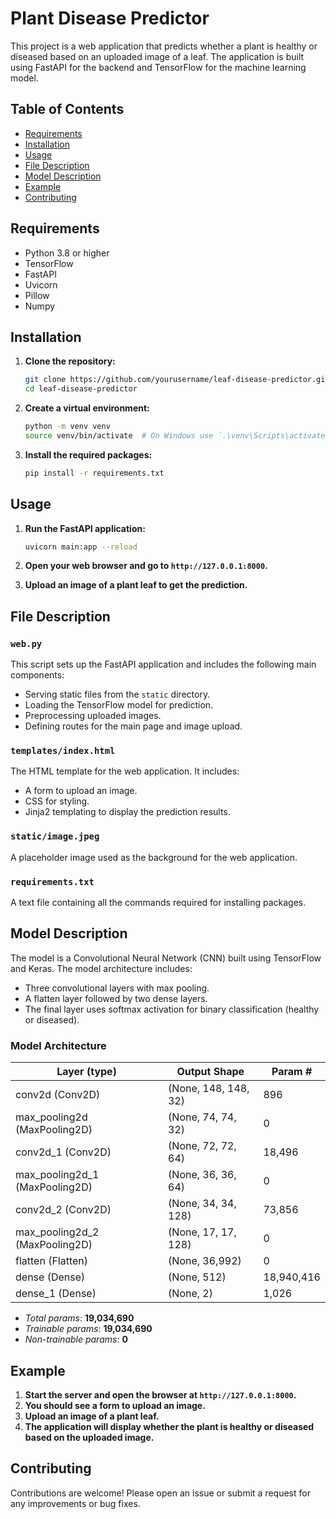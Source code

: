 # Plant Disease Predictor

This project is a web application that predicts whether a plant is healthy or diseased based on an uploaded image of a leaf. The application is built using FastAPI for the backend and TensorFlow for the machine learning model.

## Table of Contents

- [Requirements](#requirements)
- [Installation](#installation)
- [Usage](#usage)
- [File Description](#file-description)
- [Model Description](#model-description)
- [Example](#example)
- [Contributing](#contributing)

## Requirements

- Python 3.8 or higher
- TensorFlow
- FastAPI
- Uvicorn
- Pillow
- Numpy

## Installation

1. **Clone the repository:**

    ```bash
    git clone https://github.com/yourusername/leaf-disease-predictor.git
    cd leaf-disease-predictor
    ```

2. **Create a virtual environment:**

    ```bash
    python -m venv venv
    source venv/bin/activate  # On Windows use `.\venv\Scripts\activate.ps1`
    ```

3. **Install the required packages:**

    ```bash
    pip install -r requirements.txt
    ```

## Usage

1. **Run the FastAPI application:**

    ```bash
    uvicorn main:app --reload
    ```

2. **Open your web browser and go to `http://127.0.0.1:8000`.**

3. **Upload an image of a plant leaf to get the prediction.**

## File Description

### `web.py`

This script sets up the FastAPI application and includes the following main components:
- Serving static files from the `static` directory.
- Loading the TensorFlow model for prediction.
- Preprocessing uploaded images.
- Defining routes for the main page and image upload.

### `templates/index.html`

The HTML template for the web application. It includes:
- A form to upload an image.
- CSS for styling.
- Jinja2 templating to display the prediction results.

### `static/image.jpeg`

A placeholder image used as the background for the web application.

### `requirements.txt`

A text file containing all the commands required for installing packages.

## Model Description

The model is a Convolutional Neural Network (CNN) built using TensorFlow and Keras. The model architecture includes:
- Three convolutional layers with max pooling.
- A flatten layer followed by two dense layers.
- The final layer uses softmax activation for binary classification (healthy or diseased).


### Model Architecture

| Layer (type)               | Output Shape           | Param #   |
|----------------------------|------------------------|-----------|
| conv2d (Conv2D)            | (None, 148, 148, 32)   | 896       |
| max_pooling2d (MaxPooling2D)| (None, 74, 74, 32)    | 0         |
| conv2d_1 (Conv2D)          | (None, 72, 72, 64)     | 18,496    |
| max_pooling2d_1 (MaxPooling2D)| (None, 36, 36, 64)  | 0         |
| conv2d_2 (Conv2D)          | (None, 34, 34, 128)    | 73,856    |
| max_pooling2d_2 (MaxPooling2D)| (None, 17, 17, 128) | 0         |
| flatten (Flatten)          | (None, 36,992)         | 0         |
| dense (Dense)              | (None, 512)            | 18,940,416|
| dense_1 (Dense)            | (None, 2)              | 1,026     |

- *Total params*: **19,034,690**
- *Trainable params*: **19,034,690**
- *Non-trainable params*: **0**

## Example

1. **Start the server and open the browser at `http://127.0.0.1:8000`.**
2. **You should see a form to upload an image.**
3. **Upload an image of a plant leaf.**
4. **The application will display whether the plant is healthy or diseased based on the uploaded image.**

## Contributing

Contributions are welcome! Please open an issue or submit a request for any improvements or bug fixes.

